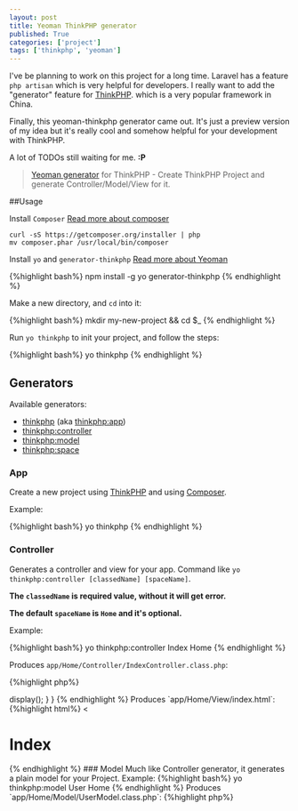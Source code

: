 ```yaml
---
layout: post
title: Yeoman ThinkPHP generator
published: True
categories: ['project']
tags: ['thinkphp', 'yeoman']
---
```

<!-- more -->

I've be planning to work on this project for a long time. Laravel has a feature `php artisan` which is very helpful for developers. I really want to add the "generator" feature for [ThinkPHP](https://github.com/liu21st/thinkphp). which is a very popular framework in China.

Finally, this yeoman-thinkphp generator came out. It's just a preview version of my idea but it's really cool and somehow helpful for your development with ThinkPHP.

A lot of TODOs still waiting for me. **:P**

> [Yeoman generator](https://github.com/discountry/generator-thinkphp) for ThinkPHP - Create ThinkPHP Project and generate Controller/Model/View for it.


##Usage

Install `Composer` [Read more about composer](https://getcomposer.org/)

```
curl -sS https://getcomposer.org/installer | php
mv composer.phar /usr/local/bin/composer
```


Install `yo` and `generator-thinkphp` [Read more about Yeoman](http://yeoman.io/)

{%highlight bash%}
npm install -g yo generator-thinkphp
{% endhighlight %}

Make a new directory, and `cd` into it:

{%highlight bash%}
mkdir my-new-project && cd $_
{% endhighlight %}

Run `yo thinkphp` to init your project, and follow the steps:

{%highlight bash%}
yo thinkphp
{% endhighlight %}

## Generators

Available generators:

* [thinkphp](#app) (aka [thinkphp:app](#app))
* [thinkphp:controller](#controller)
* [thinkphp:model](#model)
* [thinkphp:space](#space)

### App

Create a new project using [ThinkPHP](https://github.com/liu21st/thinkphp) and using [Composer](https://getcomposer.org/).

Example:

{%highlight bash%}
yo thinkphp
{% endhighlight %}

### Controller

Generates a controller and view for your app. Command like `yo thinkphp:controller [classedName] [spaceName]`.

**The `classedName` is required value, without it will get error.**

**The default `spaceName` is `Home` and it's optional.**

Example:

{%highlight bash%}
yo thinkphp:controller Index Home
{% endhighlight %}

Produces `app/Home/Controller/IndexController.class.php`:

{%highlight php%}
<?php
namespace Home\Controller;
use Think\Controller;
class IndexController extends Controller {

    public function index(){
    	//
        $this->display();
    }

}
{% endhighlight %}

Produces `app/Home/View/index.html`:

{%highlight html%}
<extend name="base" />
<block name="content">
	<<h1>Index</h1>
</block>
{% endhighlight %}

### Model

Much like Controller generator, it generates a plain model for your Project.

Example:

{%highlight bash%}
yo thinkphp:model User Home
{% endhighlight %}

Produces `app/Home/Model/UserModel.class.php`:

{%highlight php%}
<?php
namespace Home\Model;
use Think\Model;
class UserModel extends Model {
	//
    protected $tableName = 'User'; 

}
{% endhighlight %}

### Space

Create a new namespace folder for you app.

Example:

{%highlight bash%}
yo thinkphp:space Admin
{% endhighlight %}

Produces `app/Admin` folder and default files in your project.

* Admin 
	* Common
	* Conf 
	* Controller 
	* Model 
	* View 
	* index.html

## About 

Add command line tools for ThinkPHP. Just like [Laravel](http://laravel.com)'s `php artisan`

## License

MIT
